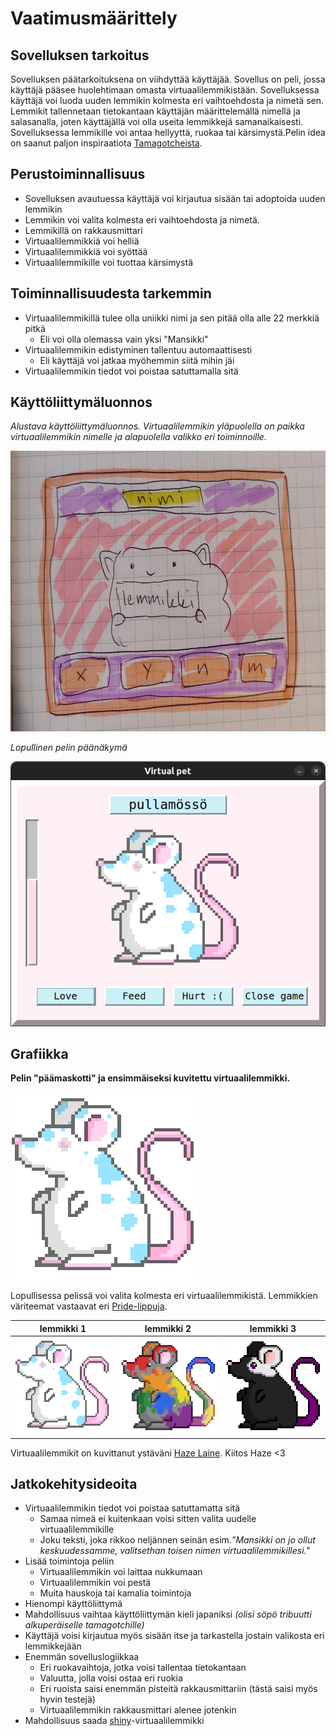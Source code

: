 # Vaatimusmäärittely

## Sovelluksen tarkoitus
Sovelluksen päätarkoituksena on viihdyttää käyttäjää. Sovellus on peli, jossa käyttäjä pääsee huolehtimaan omasta virtuaalilemmikistään. Sovelluksessa käyttäjä voi luoda uuden lemmikin kolmesta eri vaihtoehdosta ja nimetä sen. Lemmikit tallennetaan tietokantaan käyttäjän määrittelemällä nimellä ja salasanalla, joten käyttäjällä voi olla useita lemmikkejä samanaikaisesti. Sovelluksessa lemmikille voi antaa hellyyttä, ruokaa tai kärsimystä.Pelin idea on saanut paljon inspiraatiota [Tamagotcheista](https://fi.wikipedia.org/wiki/Tamagotchi).

## Perustoiminnallisuus
- Sovelluksen avautuessa käyttäjä voi kirjautua sisään tai adoptoida uuden lemmikin
- Lemmikin voi valita kolmesta eri vaihtoehdosta ja nimetä.
- Lemmikillä on rakkausmittari
- Virtuaalilemmikkiä voi helliä
- Virtuaalilemmikkiä voi syöttää
- Virtuaalilemmikille voi tuottaa kärsimystä

## Toiminnallisuudesta tarkemmin
- Virtuaalilemmikillä tulee olla uniikki nimi ja sen pitää olla alle 22 merkkiä pitkä
  - Eli voi olla olemassa vain yksi "Mansikki"
- Virtuaalilemmikin edistyminen tallentuu automaattisesti
  - Eli käyttäjä voi jatkaa myöhemmin siitä mihin jäi
- Virtuaalilemmikin tiedot voi poistaa satuttamalla sitä

## Käyttöliittymäluonnos
*Alustava käyttöliittymäluonnos. Virtuaalilemmikin yläpuolella on paikka virtuaalilemmikin nimelle ja alapuolella valikko eri toiminnoille.*

<img src="https://github.com/macabre-cs/ot-harjoitustyo/blob/master/dokumentaatio/kuvat/alustava_kayttoliittyma.png" alt="Kuva alustavasta käyttöliittymäluonnoksesta. Kuvassa on kissaa muistuttava virtuaalilemmikki, jonka yläpuolella on paikka virtuaalilemmikin nimelle ja alapuolella valikko eri toiminnoista." width="635" height="449">


*Lopullinen pelin päänäkymä*

<img src="https://github.com/macabre-cs/ot-harjoitustyo/blob/master/dokumentaatio/kuvat/main_view2.png" alt="Kuva päänäkymästä.">

## Grafiikka

**Pelin "päämaskotti" ja ensimmäiseksi kuvitettu virtuaalilemmikki.**

<img src="https://github.com/macabre-cs/ot-harjoitustyo/blob/master/dokumentaatio/kuvat/Rotta_Otus_300x300.png" alt="Kuva virtuaalilemmikistä. Virtuaalilemmikki muistuttaa ulkomuodoltaan rottaa. Virtuaalilemmikillä on valkoinen turkki, jossa on sinisiä laikkuja ja sillä on vaaleanpunainen häntä.">

Lopullisessa pelissä voi valita kolmesta eri virtuaalilemmikistä. Lemmikkien väriteemat vastaavat eri [Pride-lippuja](https://fi.wikipedia.org/wiki/LGBTQ%2B-symbolit#Liput).

lemmikki 1 | lemmikki 2 | lemmikki 3
--- | --- | ---
![trans-lipun värinen lemmikki](https://github.com/macabre-cs/ot-harjoitustyo/blob/master/data/graphics/Rotta_Otus_300x300.png) | ![pride-lipun värinen lemmikki](https://github.com/macabre-cs/ot-harjoitustyo/blob/master/data/graphics/Homo_Rotta_Otus_300x300.png) | ![ace-lipun värinen lemmikki](https://github.com/macabre-cs/ot-harjoitustyo/blob/master/data/graphics/Ace_Rotta_Otus_300x300.png)

Virtuaalilemmikit on kuvittanut ystäväni [Haze Laine](https://www.instagram.com/hasuart_/). Kiitos Haze <3

## Jatkokehitysideoita
- Virtuaalilemmikin tiedot voi poistaa satuttamatta sitä
  - Samaa nimeä ei kuitenkaan voisi sitten valita uudelle virtuaalilemmikille
  - Joku teksti, joka rikkoo neljännen seinän esim.*"Mansikki on jo ollut keskuudessamme, valitsethan toisen nimen virtuaalilemmikillesi."*
- Lisää toimintoja peliin
  - Virtuaalilemmikin voi laittaa nukkumaan
  - Virtuaalilemmikin voi pestä
  - Muita hauskoja tai kamalia toimintoja
- Hienompi käyttöliittymä
- Mahdollisuus vaihtaa käyttöliittymän kieli japaniksi *(olisi söpö tribuutti alkuperäiselle tamagotchille)*
- Käyttäjä voisi kirjautua myös sisään itse ja tarkastella jostain valikosta eri lemmikkejään
- Enemmän sovelluslogiikkaa
  - Eri ruokavaihtoja, jotka voisi tallentaa tietokantaan
  - Valuutta, jolla voisi ostaa eri ruokia
  - Eri ruoista saisi enemmän pisteitä rakkausmittariin (tästä saisi myös hyvin testejä)
  - Virtuaalilemmikin rakkausmittari alenee jotenkin
- Mahdollisuus saada [shiny](https://bulbapedia.bulbagarden.net/wiki/Shiny_Pok%C3%A9mon)-virtuaalilemmikki
